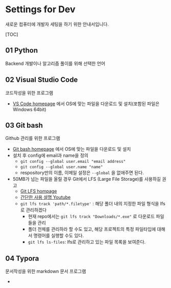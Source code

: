 # Settings for Dev

새로운 컴퓨터에 개발자 세팅을 하기 위한 안내서입니다.

[TOC]

## 01 Python

Backend 개발이나 알고리즘 풀이를 위해 선택한 언어



## 02 Visual Studio Code

코드작성을 위한 프로그램

- [VS Code homepage](https://code.visualstudio.com/) 에서 OS에 맞는 파일을 다운로드 및 설치(포함된 파일은 Windows 64bit) 



## 03 Git bash

Github 관리를 위한 프로그램

- [Git bash homepage](https://gitforwindows.org/) 에서 OS에 맞는 파일을 다운로드 및 설치
- 설치 후 config에 email과 name을 정의
  - `git config --global user.email "email address"`
  - `git config --global user.name "name"`
  - respository만의 이름, 이메일 설정은 `--global` 을 없애주면 된다. 
- 50MB가 넘는 파일을 올릴 경우 Git에서 LFS (Large File Storage)를 사용하길 권고
  - [Git LFS hompage]( https://git-lfs.github.com)
  - [간단한 사용 설명 Youtube](https://www.youtube.com/watch?v=uLR1RNqJ1Mw)
  - `git lfs track 'path/*.filetype'` : 해당 폴더 내의 지정한 파일 형식을 lfs로 관리하겠다
    - 현재 repo에서는 `git lfs track "Downloads/*.exe"` 로 다운로드 파일들을 관리
    - 폴더 전체를 관리하라 할 수도 있고, 해당 프로젝트의 특정 파일타입에 대해서 명령어를 실행할 수도 있다. 
    - `git lfs ls-files`: lfs로 관리하고 있는 파일 목록을 보여준다. 



## 04 Typora

문서작성을 위한 markdown 문서 프로그램

- 